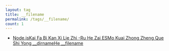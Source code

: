 ```yaml
---
layout: tag
title: __filename
permalink: /tags/__filename/
count: 1
---
```


- [Node.jsKai Fa Bi Kan Xi Lie Zhi -Ru He Zai ESMo Kuai Zhong Zheng Que Shi Yong __dirnameHe __filename](https://blog.imx0.com/2024-05-26/Node.js%E5%BC%80%E5%8F%91%E5%BF%85%E7%9C%8B%E7%B3%BB%E5%88%97%E4%B9%8B-%E5%A6%82%E4%BD%95%E5%9C%A8ES%E6%A8%A1%E5%9D%97%E4%B8%AD%E6%AD%A3%E7%A1%AE%E4%BD%BF%E7%94%A8__dirname%E5%92%8C__filename.html)
